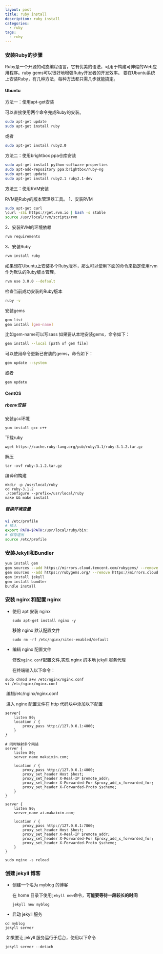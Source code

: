 ```yaml
---
layout: post
title: ruby install
description: ruby install
categories:
  - ruby 
tags:
  - ruby 
---
```




### 安装Ruby的步骤

Ruby是一个开源的动态编程语言，它有优美的语法，可用于构建可伸缩的Web应用程序。ruby gems可以很好地增强Ruby开发者的开发效率。
要在Ubuntu系统上安装Ruby，有几种方法，每种方法都只需几步就能搞定。

#### Ubuntu

方法一：使用apt-get安装

可以直接使用两个命令完成Ruby的安装。

```bash
sudo apt-get update
sudo apt-get install ruby
```

或者

```bash
sudo apt-get install ruby2.0
```

方法二：使用brightbox ppa仓库安装

```bash
sudo apt-get install python-software-properties
sudo apt-add-repository ppa:brightbox/ruby-ng
sudo apt-get update
sudo apt-get install ruby2.1 ruby2.1-dev
```

方法三：使用RVM安装

RVM是Ruby的版本管理器工具。
1、安装RVM

```bash
sudo apt-get curl
\curl -sSL https://get.rvm.io | bash -s stable
source /usr/local/rvm/scripts/rvm
```

2、安装RVM的环境依赖

```bash
rvm requirements
```

3、安装Ruby

```bash
rvm install ruby
```

如果想在Ubuntu上安装多个Ruby版本，那么可以使用下面的命令来指定使用rvm作为默认的Ruby版本管理。

```bash
rvm use 3.0.0 --default
```

检查当前成功安装的Ruby版本

```bash
ruby -v
```

安装gems

```bash
gem list
gem install [gem-name]
```

比如gem-name可以写sass
如果要从本地安装gems，命令如下：

```bash
gem install --local [path of gem file]
```

可以使用命令更新已安装的gems，命令如下：

```bash
gem update --system
```

或者

```bash
gem update
```

#### CentOS

##### rbenv安装

安装gcc环境

```
yum install gcc-c++
```

下载ruby

```
wget https://cache.ruby-lang.org/pub/ruby/3.1/ruby-3.1.2.tar.gz 
```

解压

```
tar -xvf ruby-3.1.2.tar.gz 
```

编译和构建

```
mkdir -p /usr/local/ruby 
cd ruby-3.1.2
./configure --prefix=/usr/local/ruby 
make && make install 
```

##### 替换环境变量

```bash
vi /etc/profile
# 插入
export PATH=$PATH:/usr/local/ruby/bin:
# 保存退出
source /etc/profile
```

### 安装Jekyll和Bundler

```bash
yum install gem
gem sources --add https://mirrors.cloud.tencent.com/rubygems/ --remove https://rubygems.org/
gem sources --add https://rubygems.org/ --remove https://mirrors.cloud.tencent.com/rubygems/
gem install jekyll
gem install bundler
bundle install
```

### 安装 nginx 和配置 nginx

- 使用 apt 安装 nginx

  ```
  sudo apt-get install nginx -y
  ```

  移除 nginx 默认配置文件

  ```
  sudo rm -rf /etc/nginx/sites-enabled/default
  ```

- 编辑 nginx 配置文件

  修改`nginx.conf`配置文件,实现 nginx 的本地 jekyll 服务代理

  在终端输入以下命令：

```
sudo chmod a+w /etc/nginx/nginx.conf
vi /etc/nginx/nginx.conf
```

​	编辑/etc/nginx/nginx.conf

​	进入 nginx 配置文件在 http 代码块中添加以下配置

```
server{
    listen 80;
    location / {
        proxy_pass http://127.0.0.1:4000;
    }
}

# 同时映射多个网站
server {
    listen 80;
    server_name makaixin.com;

    location / {
        proxy_pass http://127.0.0.1:4000;
        proxy_set_header Host $host;
        proxy_set_header X-Real-IP $remote_addr;
        proxy_set_header X-Forwarded-For $proxy_add_x_forwarded_for;
        proxy_set_header X-Forwarded-Proto $scheme;
    }
}

server {
    listen 80;
    server_name ai.makaixin.com;

    location / {
        proxy_pass http://127.0.0.1:7860;
        proxy_set_header Host $host;
        proxy_set_header X-Real-IP $remote_addr;
        proxy_set_header X-Forwarded-For $proxy_add_x_forwarded_for;
        proxy_set_header X-Forwarded-Proto $scheme;
    }
}
```

```
sudo nginx -s reload
```

### 创建 jekyll 博客

- 创建一个名为 myblog 的博客

  在 home 目录下使用`jekyll new`命令，**可能要等待一段较长的时间**

  ```
  jekyll new myblog
  ```

- 启动 jekyll 服务

```
cd myblog
jekyll server
```

​	如果要让 jekyll 服务运行于后台，使用以下命令

```
jekyll server --detach
```
